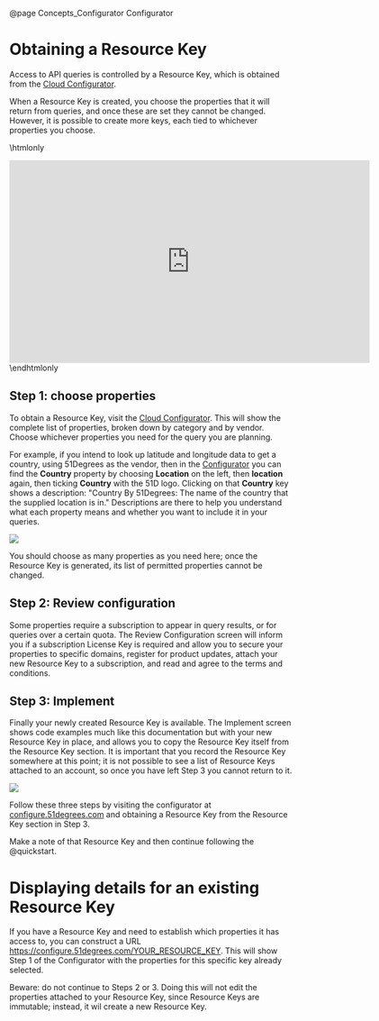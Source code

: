 @page Concepts_Configurator Configurator

# Obtaining a Resource Key

Access to API queries is controlled by a Resource Key, which is obtained from the [Cloud Configurator](https://configure.51degrees.com/).

When a Resource Key is created, you choose the properties that it will return from queries, and once these are set they cannot be changed. However, it is possible to create more keys, each tied to whichever properties you choose.

\htmlonly
<iframe src="https://player.vimeo.com/video/559586081" width="640" height="360" frameborder="0" allow="autoplay; fullscreen" allowfullscreen></iframe>
\endhtmlonly


## Step 1: choose properties

To obtain a Resource Key, visit the [Cloud Configurator](https://configure.51degrees.com/). This will show the complete list of properties, broken down by category and by vendor. Choose whichever properties you need for the query you are planning.

For example, if you intend to look up latitude and longitude data to get a country, using 51Degrees as the vendor, then in the [Configurator](https://configure.51degrees.com/) you can find the **Country** property by choosing **Location** on the left, then **location** again, then ticking **Country** with the 51D logo. Clicking on that **Country** key shows a description: "Country By 51Degrees: The name of the country that the supplied location is in." Descriptions are there to help you understand what each property means and whether you want to include it in your queries.

![](images/configurator-location-country.png)

You should choose as many properties as you need here; once the Resource Key is generated, its list of permitted properties cannot be changed.

## Step 2: Review configuration

Some properties require a subscription to appear in query results, or for queries over a certain quota. The Review Configuration screen will inform you if a subscription License Key is required and allow you to secure your properties to specific domains, register for product updates, attach your new Resource Key to a subscription, and read and agree to the terms and conditions.

## Step 3: Implement

Finally your newly created Resource Key is available. The Implement screen shows code examples much like this documentation but with your new Resource Key in place, and allows you to copy the Resource Key itself from the Resource Key section. It is important that you record the Resource Key somewhere at this point; it is not possible to see a list of Resource Keys attached to an account, so once you have left Step 3 you cannot return to it.

![](images/configurator-implement-key.png)

Follow these three steps by visiting the configurator at [configure.51degrees.com](https://configure.51degrees.com/) and obtaining a Resource Key from the Resource Key section in Step 3. 

Make a note of that Resource Key and then continue following the @quickstart.

# Displaying details for an existing Resource Key

If you have a Resource Key and need to establish which properties it has access to, you can construct a URL https://configure.51degrees.com/YOUR_RESOURCE_KEY. This will show Step 1 of the Configurator with the properties for this specific key already selected.

Beware: do not continue to Steps 2 or 3. Doing this will not edit the properties attached to your Resource Key, since Resource Keys are immutable; instead, it wil create a new Resource Key.


